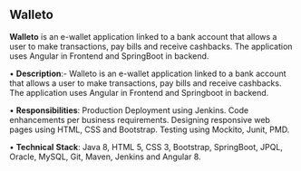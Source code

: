 ## Walleto
**Walleto** is an e-wallet application linked to a bank account that allows a user to make transactions, pay bills and receive cashbacks. The application uses Angular in Frontend and SpringBoot in backend.

• **Description**:- Walleto is an e-wallet application linked to a bank account that allows a user to make transactions, pay bills and receive cashbacks. The application uses Angular in Frontend and Springboot in backend.

• **Responsibilities**:
Production Deployment using Jenkins.
Code enhancements per business requirements.
Designing responsive web pages using HTML, CSS and Bootstrap.
Testing using Mockito, Junit, PMD.

• **Technical** **Stack**: Java 8, HTML 5, CSS 3, Bootstrap, SpringBoot, JPQL, Oracle, MySQL, Git, Maven, Jenkins and Angular 8.
